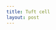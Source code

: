 ```yaml
---
title: Tuft cell
layout: post
---
```


<link rel="stylesheet" href="https://pancreatic-ultrastructure.github.io/css/leaflet.css" />
<!--[if lte IE 8]>
        <link rel="stylesheet" href="css/leaflet.ie.css" />
    <![endif]-->
<style type="text/css">
        #photo {
            width: 800px;
            height: 800px;
            padding: 0;
            margin: 0;
        }
</style>

<div id="photo"></div>
<script src="https://pancreatic-ultrastructure.github.io/js/leaflet.js"></script>
<script type="text/javascript" src="https://pancreatic-ultrastructure.github.io/js/L.TileLayer.Zoomify.js"></script>  
<script type="text/javascript">
var map = L.map('photo').setView(new L.LatLng(0,0), 0);
L.tileLayer.zoomify('https://pancreatic-ultrastructure.github.io/tuft-cell/tuftCell/', {
    width: 8192,
    height: 8192,
    tolerance: 0.5,
    attribution: 'Pancreatic ultrastructure'
}).addTo(map);
</script>
